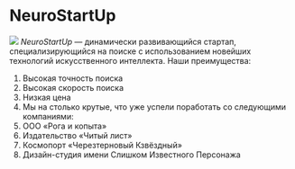 
# NeuroStartUp
![](https://netology-code.github.io/git-homeworks/introduction/assets/logo.png)
*NeuroStartUp* — динамически развивающийся стартап, специализирующийся на поиске с использованием новейших технологий искусственного интеллекта.
Наши преимущества:
1. Высокая точность поиска
2. Высокая скорость поиска
3. Низкая цена
4. Мы на столько крутые, что уже успели поработать со следующими компаниями:
5. ООО «Рога и копыта»
6. Издательство «Читый лист»
7. Космопорт «Черезтерновый Кзвёздный»
8. Дизайн-студия имени Слишком Известного Персонажа